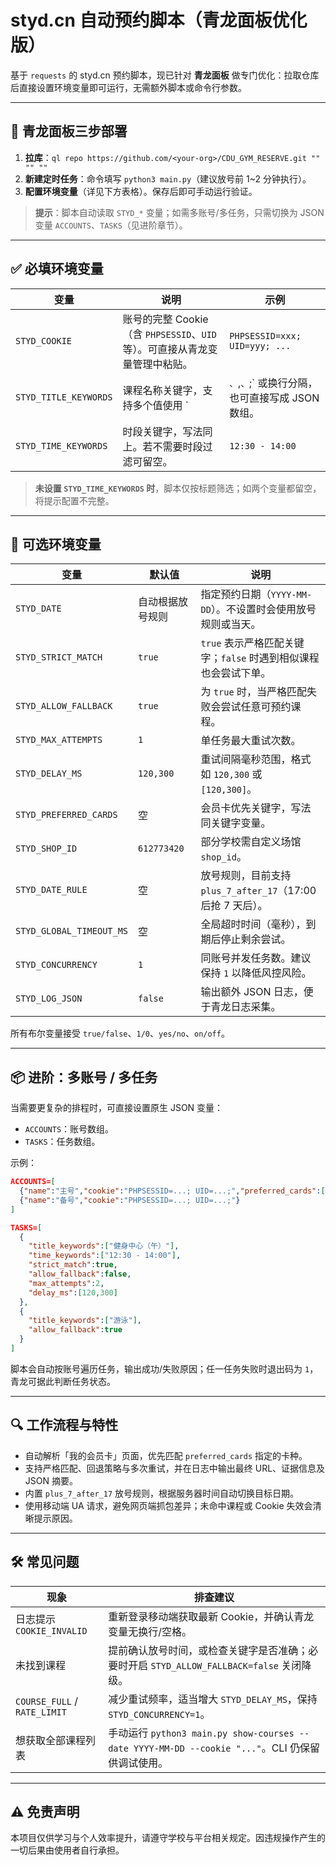 # styd.cn 自动预约脚本（青龙面板优化版）

基于 `requests` 的 styd.cn 预约脚本，现已针对 **青龙面板** 做专门优化：拉取仓库后直接设置环境变量即可运行，无需额外脚本或命令行参数。

---

## 🚀 青龙面板三步部署

1. **拉库**：`ql repo https://github.com/<your-org>/CDU_GYM_RESERVE.git "" "" ""`
2. **新建定时任务**：命令填写 `python3 main.py`（建议放号前 1~2 分钟执行）。
3. **配置环境变量**（详见下方表格）。保存后即可手动运行验证。

> **提示**：脚本自动读取 `STYD_*` 变量；如需多账号/多任务，只需切换为 JSON 变量 `ACCOUNTS`、`TASKS`（见进阶章节）。

---

## ✅ 必填环境变量

| 变量 | 说明 | 示例 |
| --- | --- | --- |
| `STYD_COOKIE` | 账号的完整 Cookie（含 `PHPSESSID`、`UID` 等）。可直接从青龙变量管理中粘贴。 | `PHPSESSID=xxx; UID=yyy; ...` |
| `STYD_TITLE_KEYWORDS` | 课程名称关键字，支持多个值使用 `|`、`,`、`;` 或换行分隔，也可直接写成 JSON 数组。 | `健身中心（午）|健身房` |
| `STYD_TIME_KEYWORDS` | 时段关键字，写法同上。若不需要时段过滤可留空。 | `12:30 - 14:00` |

> **未设置 `STYD_TIME_KEYWORDS` 时**，脚本仅按标题筛选；如两个变量都留空，将提示配置不完整。

---

## 🔧 可选环境变量

| 变量 | 默认值 | 说明 |
| --- | --- | --- |
| `STYD_DATE` | 自动根据放号规则 | 指定预约日期（`YYYY-MM-DD`）。不设置时会使用放号规则或当天。 |
| `STYD_STRICT_MATCH` | `true` | `true` 表示严格匹配关键字；`false` 时遇到相似课程也会尝试下单。 |
| `STYD_ALLOW_FALLBACK` | `true` | 为 `true` 时，当严格匹配失败会尝试任意可预约课程。 |
| `STYD_MAX_ATTEMPTS` | `1` | 单任务最大重试次数。 |
| `STYD_DELAY_MS` | `120,300` | 重试间隔毫秒范围，格式如 `120,300` 或 `[120,300]`。 |
| `STYD_PREFERRED_CARDS` | 空 | 会员卡优先关键字，写法同关键字变量。 |
| `STYD_SHOP_ID` | `612773420` | 部分学校需自定义场馆 `shop_id`。 |
| `STYD_DATE_RULE` | 空 | 放号规则，目前支持 `plus_7_after_17`（17:00 后抢 7 天后）。 |
| `STYD_GLOBAL_TIMEOUT_MS` | 空 | 全局超时时间（毫秒），到期后停止剩余尝试。 |
| `STYD_CONCURRENCY` | `1` | 同账号并发任务数。建议保持 `1` 以降低风控风险。 |
| `STYD_LOG_JSON` | `false` | 输出额外 JSON 日志，便于青龙日志采集。 |

所有布尔变量接受 `true/false`、`1/0`、`yes/no`、`on/off`。

---

## 📦 进阶：多账号 / 多任务

当需要更复杂的排程时，可直接设置原生 JSON 变量：

- `ACCOUNTS`：账号数组。
- `TASKS`：任务数组。

示例：

```json
ACCOUNTS=[
  {"name":"主号","cookie":"PHPSESSID=...; UID=...;","preferred_cards":["次卡"]},
  {"name":"备号","cookie":"PHPSESSID=...; UID=...;"}
]

TASKS=[
  {
    "title_keywords":["健身中心（午）"],
    "time_keywords":["12:30 - 14:00"],
    "strict_match":true,
    "allow_fallback":false,
    "max_attempts":2,
    "delay_ms":[120,300]
  },
  {
    "title_keywords":["游泳"],
    "allow_fallback":true
  }
]
```

脚本会自动按账号遍历任务，输出成功/失败原因；任一任务失败时退出码为 `1`，青龙可据此判断任务状态。

---

## 🔍 工作流程与特性

- 自动解析「我的会员卡」页面，优先匹配 `preferred_cards` 指定的卡种。
- 支持严格匹配、回退策略与多次重试，并在日志中输出最终 URL、证据信息及 JSON 摘要。
- 内置 `plus_7_after_17` 放号规则，根据服务器时间自动切换目标日期。
- 使用移动端 UA 请求，避免网页端抓包差异；未命中课程或 Cookie 失效会清晰提示原因。

---

## 🛠️ 常见问题

| 现象 | 排查建议 |
| --- | --- |
| 日志提示 `COOKIE_INVALID` | 重新登录移动端获取最新 Cookie，并确认青龙变量无换行/空格。 |
| 未找到课程 | 提前确认放号时间，或检查关键字是否准确；必要时开启 `STYD_ALLOW_FALLBACK=false` 关闭降级。 |
| `COURSE_FULL` / `RATE_LIMIT` | 减少重试频率，适当增大 `STYD_DELAY_MS`，保持 `STYD_CONCURRENCY=1`。 |
| 想获取全部课程列表 | 手动运行 `python3 main.py show-courses --date YYYY-MM-DD --cookie "..."`。CLI 仍保留供调试使用。 |

---

## ⚠️ 免责声明

本项目仅供学习与个人效率提升，请遵守学校与平台相关规定。因违规操作产生的一切后果由使用者自行承担。

